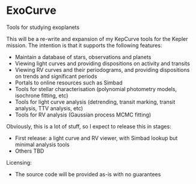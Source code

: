 # ExoCurve
Tools for studying exoplanets

This will be a re-write and expansion of my KepCurve tools for the Kepler mission. The intention is that it supports the following features:
- Maintain a database of stars, observations and planets
- Viewing light curves and providing dispositions on activity and transits
- Viewing RV curves and their periodograms, and providing dispositions on trends and significant periods
- Portals to online resources such as Simbad
- Tools for stellar characterisation (polynomial photometry models, isochrone fitting, etc) 
- Tools for light curve analysis (detrending, transit marking, transit analysis, TTV analysis, etc)
- Tools for RV analysis (Gaussian process MCMC fitting)

Obviously, this is a lot of stuff, so I expect to release this in stages:
- First release: a light curve and RV viewer, with Simbad lookup but minimal analysis tools
- Others TBD

Licensing:
- The source code will be provided as-is with no guarantees
